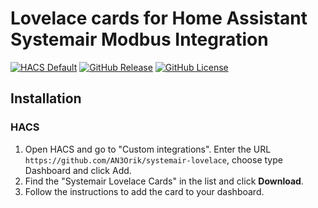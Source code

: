 # Lovelace cards for Home Assistant Systemair Modbus Integration

[![HACS Default](https://img.shields.io/badge/HACS-Default-blue.svg?style=for-the-badge)](https://github.com/hacs/integration)
[![GitHub Release](https://img.shields.io/github/v/release/AN3Orik/systemair-lovelace?style=for-the-badge)](https://github.com/AN3Orik/systemair-lovelace/releases)
[![GitHub License](https://img.shields.io/github/license/AN3Orik/systemair-lovelace?style=for-the-badge)](https://github.com/AN3Orik/systemair-lovelace/blob/main/LICENSE)

## Installation

### HACS

1.  Open HACS and go to "Custom integrations". Enter the URL `https://github.com/AN3Orik/systemair-lovelace`, choose type Dashboard and click Add.
2.  Find the "Systemair Lovelace Cards" in the list and click **Download**.
3.  Follow the instructions to add the card to your dashboard.
